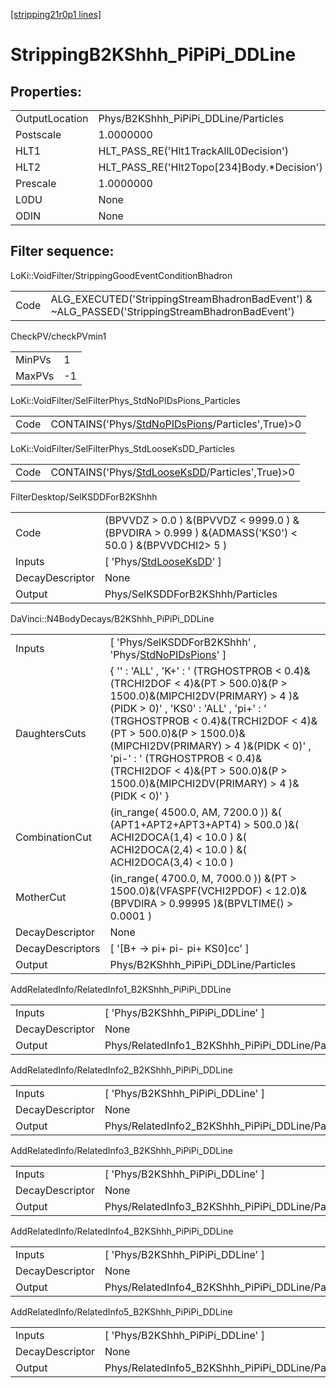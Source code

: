 [[stripping21r0p1 lines]](./stripping21r0p1-index)

# StrippingB2KShhh_PiPiPi_DDLine

## Properties:

|                |                                               |
|----------------|-----------------------------------------------|
| OutputLocation | Phys/B2KShhh_PiPiPi_DDLine/Particles          |
| Postscale      | 1.0000000                                     |
| HLT1           | HLT_PASS_RE('Hlt1TrackAllL0Decision')         |
| HLT2           | HLT_PASS_RE('Hlt2Topo[234]Body.\*Decision') |
| Prescale       | 1.0000000                                     |
| L0DU           | None                                          |
| ODIN           | None                                          |

## Filter sequence:

LoKi::VoidFilter/StrippingGoodEventConditionBhadron

|      |                                                                                                |
|------|------------------------------------------------------------------------------------------------|
| Code | ALG_EXECUTED('StrippingStreamBhadronBadEvent') & ~ALG_PASSED('StrippingStreamBhadronBadEvent') |

CheckPV/checkPVmin1

|        |     |
|--------|-----|
| MinPVs | 1   |
| MaxPVs | -1  |

LoKi::VoidFilter/SelFilterPhys_StdNoPIDsPions_Particles

|      |                                                                                                       |
|------|-------------------------------------------------------------------------------------------------------|
| Code | CONTAINS('Phys/[StdNoPIDsPions](./stripping21r0p1-commonparticles-stdnopidspions)/Particles',True)\>0 |

LoKi::VoidFilter/SelFilterPhys_StdLooseKsDD_Particles

|      |                                                                                                   |
|------|---------------------------------------------------------------------------------------------------|
| Code | CONTAINS('Phys/[StdLooseKsDD](./stripping21r0p1-commonparticles-stdlooseksdd)/Particles',True)\>0 |

FilterDesktop/SelKSDDForB2KShhh

|                 |                                                                                                        |
|-----------------|--------------------------------------------------------------------------------------------------------|
| Code            | (BPVVDZ \> 0.0 ) &(BPVVDZ \< 9999.0 ) &(BPVDIRA \> 0.999 ) &(ADMASS('KS0') \< 50.0 ) &(BPVVDCHI2\> 5 ) |
| Inputs          | [ 'Phys/[StdLooseKsDD](./stripping21r0p1-commonparticles-stdlooseksdd)' ]                            |
| DecayDescriptor | None                                                                                                   |
| Output          | Phys/SelKSDDForB2KShhh/Particles                                                                       |

DaVinci::N4BodyDecays/B2KShhh_PiPiPi_DDLine

|                  |                                                                                                                                                                                                                                                                                                                                                                                                 |
|------------------|-------------------------------------------------------------------------------------------------------------------------------------------------------------------------------------------------------------------------------------------------------------------------------------------------------------------------------------------------------------------------------------------------|
| Inputs           | [ 'Phys/SelKSDDForB2KShhh' , 'Phys/[StdNoPIDsPions](./stripping21r0p1-commonparticles-stdnopidspions)' ]                                                                                                                                                                                                                                                                                      |
| DaughtersCuts    | { '' : 'ALL' , 'K+' : ' (TRGHOSTPROB \< 0.4)&(TRCHI2DOF \< 4)&(PT \> 500.0)&(P \> 1500.0)&(MIPCHI2DV(PRIMARY) \> 4 )&(PIDK \> 0)' , 'KS0' : 'ALL' , 'pi+' : ' (TRGHOSTPROB \< 0.4)&(TRCHI2DOF \< 4)&(PT \> 500.0)&(P \> 1500.0)&(MIPCHI2DV(PRIMARY) \> 4 )&(PIDK \< 0)' , 'pi-' : ' (TRGHOSTPROB \< 0.4)&(TRCHI2DOF \< 4)&(PT \> 500.0)&(P \> 1500.0)&(MIPCHI2DV(PRIMARY) \> 4 )&(PIDK \< 0)' } |
| CombinationCut   | (in_range( 4500.0, AM, 7200.0 )) &( (APT1+APT2+APT3+APT4) \> 500.0 )&( ACHI2DOCA(1,4) \< 10.0 ) &( ACHI2DOCA(2,4) \< 10.0 ) &( ACHI2DOCA(3,4) \< 10.0 )                                                                                                                                                                                                                                         |
| MotherCut        | (in_range( 4700.0, M, 7000.0 )) &(PT \> 1500.0)&(VFASPF(VCHI2PDOF) \< 12.0)&(BPVDIRA \> 0.99995 )&(BPVLTIME() \> 0.0001 )                                                                                                                                                                                                                                                                       |
| DecayDescriptor  | None                                                                                                                                                                                                                                                                                                                                                                                            |
| DecayDescriptors | [ '[B+ -\> pi+ pi- pi+ KS0]cc' ]                                                                                                                                                                                                                                                                                                                                                            |
| Output           | Phys/B2KShhh_PiPiPi_DDLine/Particles                                                                                                                                                                                                                                                                                                                                                            |

AddRelatedInfo/RelatedInfo1_B2KShhh_PiPiPi_DDLine

|                 |                                                   |
|-----------------|---------------------------------------------------|
| Inputs          | [ 'Phys/B2KShhh_PiPiPi_DDLine' ]                |
| DecayDescriptor | None                                              |
| Output          | Phys/RelatedInfo1_B2KShhh_PiPiPi_DDLine/Particles |

AddRelatedInfo/RelatedInfo2_B2KShhh_PiPiPi_DDLine

|                 |                                                   |
|-----------------|---------------------------------------------------|
| Inputs          | [ 'Phys/B2KShhh_PiPiPi_DDLine' ]                |
| DecayDescriptor | None                                              |
| Output          | Phys/RelatedInfo2_B2KShhh_PiPiPi_DDLine/Particles |

AddRelatedInfo/RelatedInfo3_B2KShhh_PiPiPi_DDLine

|                 |                                                   |
|-----------------|---------------------------------------------------|
| Inputs          | [ 'Phys/B2KShhh_PiPiPi_DDLine' ]                |
| DecayDescriptor | None                                              |
| Output          | Phys/RelatedInfo3_B2KShhh_PiPiPi_DDLine/Particles |

AddRelatedInfo/RelatedInfo4_B2KShhh_PiPiPi_DDLine

|                 |                                                   |
|-----------------|---------------------------------------------------|
| Inputs          | [ 'Phys/B2KShhh_PiPiPi_DDLine' ]                |
| DecayDescriptor | None                                              |
| Output          | Phys/RelatedInfo4_B2KShhh_PiPiPi_DDLine/Particles |

AddRelatedInfo/RelatedInfo5_B2KShhh_PiPiPi_DDLine

|                 |                                                   |
|-----------------|---------------------------------------------------|
| Inputs          | [ 'Phys/B2KShhh_PiPiPi_DDLine' ]                |
| DecayDescriptor | None                                              |
| Output          | Phys/RelatedInfo5_B2KShhh_PiPiPi_DDLine/Particles |
